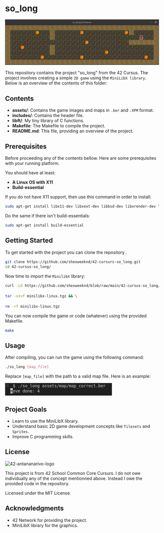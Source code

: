 # so_long

![playing-image](https://github.com/shexweeknd/blob/blob/main/42-cursus-so_long/play.png)

This repository contains the project "so_long" from the 42 Cursus. The project involves creating a simple `2D game` using the `MiniLibX library`. Below is an overview of the contents of this folder:

## Contents

- **assets/**: Contains the game images and maps in `.ber` and `.XPM` format.
- **includes/**: Contains the header file.
- **libft/**: My tiny library of C functions.
- **Makefile**: The Makefile to compile the project.
- **README.md**: This file, providing an overview of the project.

## Prerequisites

Before proceeding any of the contents bellow. Here are some prerequisites with your running platform.

You should have at least:

- **A Linux OS with X11**
- **Build-essential**

If you do not have X11 support, then use this command in order to install:

```sh
sudo apt-get install libx11-dev libxext-dev libbsd-dev libxrender-dev libxrandr-dev
```

Do the same if there isn't build-essentials:

```sh
sudo apt-get install build-essential
```

## Getting Started

To get started with the project you can clone the repository .

```sh
git clone https://github.com/shexweeknd/42-cursurs-so_long.git
cd 42-cursus-so_long/
```

Now time to import the `MinilibX` library:

```sh
curl -LO https://github.com/shexweeknd/blob/raw/main/42-cursus-so_long/minilibx-linux.tgz && \

tar -xzvf minilibx-linux.tgz && \

rm -rf minilibx-linux.tgz
```

You can now compile the game or code (whatever) using the provided Makefile.

```sh
make
```

## Usage

After compiling, you can run the game using the following command:

```sh
./so_long [map_file]
```

Replace `[map_file]` with the path to a valid map file. Here is an example:

![exaple-image](https://github.com/shexweeknd/blob/blob/main/42-cursus-so_long/exec.png)

## Project Goals

- Learn to use the MiniLibX library.
- Understand basic 2D game development concepts like `Tilesets` and `Sprites`.
- Improve C programming skills.

## License

![42-antananarivo-logo](https://github.com/shexweeknd/blob/blob/main/42-cursus-so_long/42-cursus-Philosophers-42-logo.png)

This project is from 42 School Common Core Cursurs. I do not owe individually any of the concept mentionned above. Instead I owe the provided code in the repository.

Licensed under the MIT License.

## Acknowledgments

- 42 Network for providing the project.
- MiniLibX library for the graphics.
